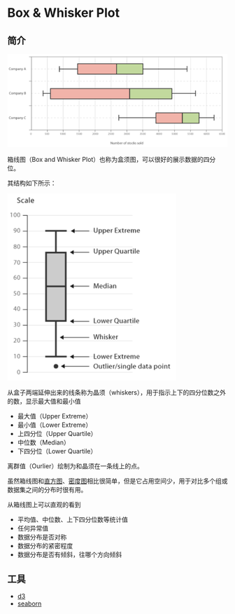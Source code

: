 # Box & Whisker Plot

## 简介

![box](images/2020-03-31-17-36-51.png)

箱线图（Box and Whisker Plot）也称为盒须图，可以很好的展示数据的四分位。

其结构如下所示：

![box](images/2020-03-31-17-42-20.png)

从盒子两端延伸出来的线条称为晶须（whiskers），用于指示上下的四分位数之外的数，显示最大值和最小值

- 最大值（Upper Extreme）
- 最小值（Lower Extreme）
- 上四分位（Upper Quartile）
- 中位数（Median）
- 下四分位（Lower Quartile）

离群值（Ourlier）绘制为和晶须在一条线上的点。

虽然箱线图和[直方图](histogram.md)、[密度图](density_plot.md)相比很简单，但是它占用空间少，用于对比多个组或数据集之间的分布时很有用。

从箱线图上可以直观的看到

- 平均值、中位数、上下四分位数等统计值
- 任何异常值
- 数据分布是否对称
- 数据分布的紧密程度
- 数据分布是否有倾斜，往哪个方向倾斜

## 工具

- [d3](http://bl.ocks.org/mbostock/4061502)
- [seaborn](https://python-graph-gallery.com/boxplot/)
